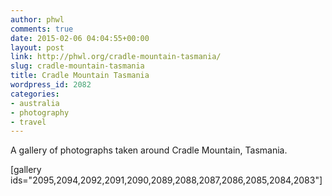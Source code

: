 ```yaml
---
author: phwl
comments: true
date: 2015-02-06 04:04:55+00:00
layout: post
link: http://phwl.org/cradle-mountain-tasmania/
slug: cradle-mountain-tasmania
title: Cradle Mountain Tasmania
wordpress_id: 2082
categories:
- australia
- photography
- travel
---
```


A gallery of photographs taken around Cradle Mountain, Tasmania.

[gallery ids="2095,2094,2092,2091,2090,2089,2088,2087,2086,2085,2084,2083"]

